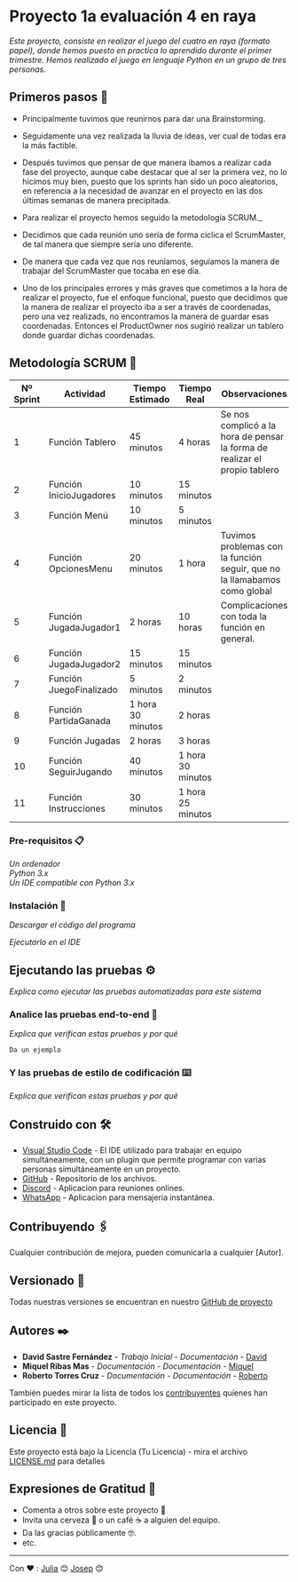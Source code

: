 # Proyecto  1a evaluación 4 en raya

_Este proyecto, consiste en realizar el juego del cuatro en raya (formato papel), donde hemos puesto en practica lo aprendido durante el primer trimestre. Hemos realizado el juego en lenguaje Python en un grupo de tres personas._

## Primeros pasos 🚀

* Principalmente tuvimos que reunirnos para dar una Brainstorming.

* Seguidamente una vez realizada la lluvia de ideas, ver cual de todas era la más factible.

* Después tuvimos que pensar de que manera ibamos a realizar cada fase del proyecto, aunque cabe destacar que al ser la primera vez, no lo hicimos muy bien, puesto que los sprints han sido un poco aleatorios, en referencia a la necesidad de avanzar en el proyecto en las dos últimas semanas de manera precipitada.

* Para realizar el proyecto hemos seguido la metodología SCRUM._<br>

* Decidimos que cada reunión uno sería de forma ciclica el ScrumMaster, de tal manera que siempre sería uno diferente.

* De manera que cada vez que nos reuníamos, seguíamos la manera de trabajar del ScrumMaster que tocaba en ese día.

* Uno de los principales errores y más graves que cometimos a la hora de realizar el proyecto, fue el enfoque funcional, puesto que decidimos que la manera de realizar el proyecto iba a ser a través de coordenadas, pero una vez realizads, no encontramos la manera de guardar esas coordenadas. Entonces el ProductOwner nos sugirió realizar un tablero donde guardar dichas coordenadas.

## Metodología SCRUM 📖

| Nº Sprint| Actividad| Tiempo Estimado | Tiempo Real | Observaciones |
| ----- | ---- | ----- | ----- | ----- |
| 1 | Función Tablero | 45 minutos | 4 horas | Se nos complicó a la hora de pensar la forma de realizar el propio tablero |
| 2 | Función InicioJugadores | 10 minutos | 15 minutos |
| 3 | Función Menú | 10 minutos | 5 minutos |
| 4 | Función OpcionesMenu| 20 minutos | 1 hora | Tuvimos problemas con la función seguir, que no la llamabamos como global
| 5 | Función JugadaJugador1 | 2 horas | 10 horas | Complicaciones con toda la función en general.
| 6 | Función JugadaJugador2 | 15 minutos | 15 minutos |
| 7 | Función JuegoFinalizado | 5 minutos | 2 minutos |
| 8 | Función PartidaGanada | 1 hora 30 minutos | 2 horas |
| 9 | Función Jugadas | 2 horas | 3 horas |
| 10 | Función SeguirJugando  | 40 minutos | 1 hora 30 minutos |
| 11 | Función Instrucciones  | 30 minutos | 1 hora 25 minutos |


### Pre-requisitos 📋

_Un ordenador_<br>
_Python 3.x_<br>
_Un IDE compatible con Python 3.x_<br>

### Instalación 🔧

_Descargar el código del programa_<br>

_Ejecutarlo en el IDE_

## Ejecutando las pruebas ⚙️

_Explica como ejecutar las pruebas automatizadas para este sistema_

### Analice las pruebas end-to-end 🔩

_Explica que verifican estas pruebas y por qué_

```
Da un ejemplo
```

### Y las pruebas de estilo de codificación ⌨️

_Explica que verifican estas pruebas y por qué_


## Construido con 🛠️

* [Visual Studio Code](https://code.visualstudio.com/) - El IDE utilizado para trabajar en equipo simultáneamente, con un plugin que permite programar con varias personas simultáneamente en un proyecto.
* [GitHub](https://github.com/) - Repositorio de los archivos.
* [Discord](https://discord.com/) - Aplicacion para reuniones onlines.
* [WhatsApp](https://web.whatsapp.com/) - Aplicacion para mensajeria instantánea.

## Contribuyendo 🖇️

Cualquier contribución de mejora, pueden comunicarla a cualquier [Autor].

## Versionado 📌

Todas nuestras versiones se encuentran en nuestro [GitHub de proyecto](https://github.com/cifpfbmoll/proyecto-1a-evaluacion-python-grupo-david-miquel-y-roberto)

## Autores ✒️

* **David Sastre Fernández** - *Trabajo Inicial* - *Documentación* - [David](https://github.com/David-Sastre)
* **Miquel Ribas Mas** - *Documentación* - *Documentación* - [Miquel](https://github.com/miquel21-hub)
* **Roberto Torres Cruz** - *Documentación* - *Documentación* - [Roberto](https://github.com/rdtorres-cfgs)

También puedes mirar la lista de todos los [contribuyentes](https://github.com/your/project/contributors) quíenes han participado en este proyecto. 

## Licencia 📄

Este proyecto está bajo la Licencia (Tu Licencia) - mira el archivo [LICENSE.md](LICENSE.md) para detalles

## Expresiones de Gratitud 🎁

* Comenta a otros sobre este proyecto 📢
* Invita una cerveza 🍺 o un café ☕ a alguien del equipo. 
* Da las gracias públicamente 🤓.
* etc.



---
Con ❤️ :
[Julia](https://github.com/juliajacaDAM) 😊
[Josep](https://github.com/jmjimenezn) 😊
